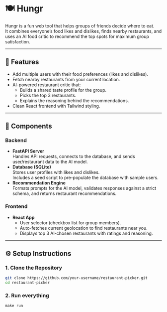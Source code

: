 # 🍽️ Hungr

Hungr is a fun web tool that helps groups of friends decide where to eat.  
It combines everyone’s food likes and dislikes, finds nearby restaurants, and uses an AI food critic to recommend the top spots for maximum group satisfaction.

---

## 🚀 Features

- Add multiple users with their food preferences (likes and dislikes).
- Fetch nearby restaurants from your current location.
- AI-powered restaurant critic that:
  - Builds a shared taste profile for the group.
  - Picks the top 3 restaurants.
  - Explains the reasoning behind the recommendations.
- Clean React frontend with Tailwind styling.

---

## 🧩 Components

### Backend

- **FastAPI Server**  
  Handles API requests, connects to the database, and sends user/restaurant data to the AI model.
- **Database (SQLite)**  
  Stores user profiles with likes and dislikes.  
  Includes a seed script to pre-populate the database with sample users.
- **Recommendation Engine**  
  Formats prompts for the AI model, validates responses against a strict schema, and returns restaurant recommendations.

### Frontend

- **React App**
  - User selector (checkbox list for group members).
  - Auto-fetches current geolocation to find restaurants near you.
  - Displays top 3 AI-chosen restaurants with ratings and reasoning.

---

## ⚙️ Setup Instructions

### 1. Clone the Repository

```bash
git clone https://github.com/your-username/restaurant-picker.git
cd restaurant-picker
```

### 2. Run everything

`make run`
